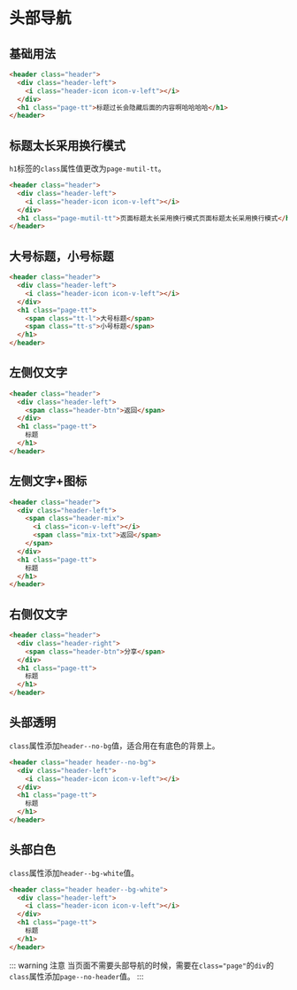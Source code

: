 # 头部导航

## 基础用法

```html
<header class="header">
  <div class="header-left">
    <i class="header-icon icon-v-left"></i>
  </div>
  <h1 class="page-tt">标题过长会隐藏后面的内容啊哈哈哈哈</h1>
</header>
```

## 标题太长采用换行模式

`h1`标签的`class`属性值更改为`page-mutil-tt`。

```html
<header class="header">
  <div class="header-left">
    <i class="header-icon icon-v-left"></i>
  </div>
  <h1 class="page-mutil-tt">页面标题太长采用换行模式页面标题太长采用换行模式</h1>
</header>
```

## 大号标题，小号标题

```html
<header class="header">
  <div class="header-left">
    <i class="header-icon icon-v-left"></i>
  </div>
  <h1 class="page-tt">
    <span class="tt-l">大号标题</span>
    <span class="tt-s">小号标题</span>
  </h1>
</header>
```

## 左侧仅文字

```html
<header class="header">
  <div class="header-left">
    <span class="header-btn">返回</span>
  </div>
  <h1 class="page-tt">
    标题
  </h1>
</header>
```

## 左侧文字+图标

```html
<header class="header">
  <div class="header-left">
    <span class="header-mix">
      <i class="icon-v-left"></i>
      <span class="mix-txt">返回</span>
    </span>
  </div>
  <h1 class="page-tt">
    标题
  </h1>
</header>
```

## 右侧仅文字

```html
<header class="header">
  <div class="header-right">
    <span class="header-btn">分享</span>
  </div>
  <h1 class="page-tt">
    标题
  </h1>
</header>
```

## 头部透明

`class`属性添加`header--no-bg`值，适合用在有底色的背景上。

```html
<header class="header header--no-bg">
  <div class="header-left">
    <i class="header-icon icon-v-left"></i>
  </div>
  <h1 class="page-tt">
    标题
  </h1>
</header>
```

## 头部白色

`class`属性添加`header--bg-white`值。

```html
<header class="header header--bg-white">
  <div class="header-left">
    <i class="header-icon icon-v-left"></i>
  </div>
  <h1 class="page-tt">
    标题
  </h1>
</header>
```

::: warning 注意
当页面不需要头部导航的时候，需要在`class="page"`的`div`的`class`属性添加`page--no-header`值。
:::

<simulator iframeSrc="https://shop.test.hsy884.com/dist/demo/header.html" />